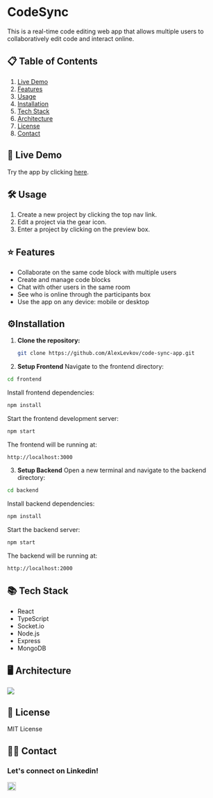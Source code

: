# CodeSync

This is a real-time code editing web app that allows multiple users to collaboratively edit code and interact online.

## 📋 Table of Contents

1. [Live Demo](#-live-demo)
2. [Features](#-features)
3. [Usage](#-usage)
4. [Installation](#-installation)
5. [Tech Stack](#-tech-stack)
6. [Architecture](#-architecture)
7. [License](#-license)
8. [Contact](#-contact)
   
## 🚀 Live Demo

Try the app by clicking [here](https://codesync.alexlevkov.com/).
## 🛠️ Usage

1. Create a new project by clicking the top nav link.
2. Edit a project via the gear icon.
3. Enter a project by clicking on the preview box.

## ⭐ Features

- Collaborate on the same code block with multiple users 
- Create and manage code blocks
- Chat with other users in the same room
- See who is online through the participants box
- Use the app on any device: mobile or desktop

## ⚙️Installation

1. **Clone the repository:**
   ```bash
   git clone https://github.com/AlexLevkov/code-sync-app.git
    ```
2. **Setup Frontend**
Navigate to the frontend directory:
```bash
cd frontend
```
Install frontend dependencies:
```bash
npm install
```
Start the frontend development server:
```bash
npm start
```
The frontend will be running at:
```bash
http://localhost:3000
```
3. **Setup Backend**
Open a new terminal and navigate to the backend directory:
```bash
cd backend
```
Install backend dependencies:
```bash
npm install
```
Start the backend server:
```bash
npm start
```
The backend will be running at:
```bash
http://localhost:2000
```

## 📚 Tech Stack

- React
- TypeScript
- Socket.io
- Node.js
- Express
- MongoDB
## 🖥️ Architecture

<img src="https://raw.githubusercontent.com/AlexLevkov/code-sync-app/main/Diagram.png" />

## 📃 License

MIT License
## 🙋‍♂️ Contact
<h3 align="left">Let's connect on Linkedin!</h3>
<a href="https://www.linkedin.com/in/alex-levkov/" target="blank">
<img align="center" src="https://raw.githubusercontent.com/rahuldkjain/github-profile-readme-generator/master/src/images/icons/Social/linked-in-alt.svg" alt="https://www.linkedin.com/in/alex-levkov/" height="20" width="20" /> 
</a>
